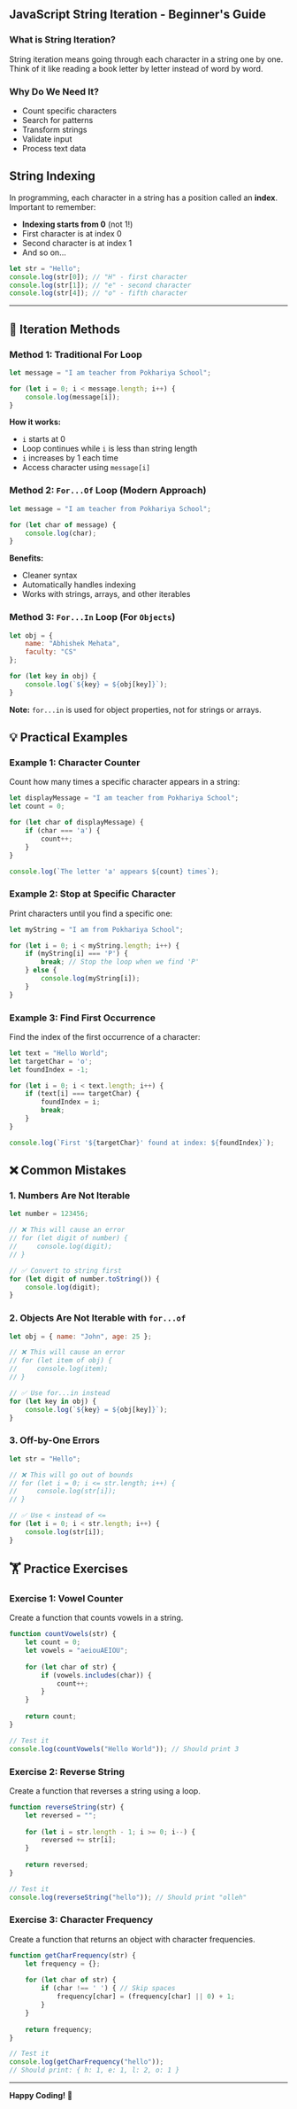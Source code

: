 ## JavaScript String Iteration - Beginner's Guide



### What is String Iteration?

String iteration means going through each character in a string one by one. Think of it like reading a book letter by letter instead of word by word.

### Why Do We Need It?

- Count specific characters
- Search for patterns
- Transform strings
- Validate input
- Process text data

##  String Indexing

In programming, each character in a string has a position called an **index**. Important to remember:
- **Indexing starts from 0** (not 1!)
- First character is at index 0
- Second character is at index 1
- And so on...

```javascript
let str = "Hello";
console.log(str[0]); // "H" - first character
console.log(str[1]); // "e" - second character
console.log(str[4]); // "o" - fifth character
```

---

## 🔄 Iteration Methods

### Method 1: Traditional For Loop

```javascript
let message = "I am teacher from Pokhariya School";

for (let i = 0; i < message.length; i++) {
    console.log(message[i]);
}
```

**How it works:**
- `i` starts at 0
- Loop continues while `i` is less than string length
- `i` increases by 1 each time
- Access character using `message[i]`

### Method 2: `For...Of` Loop (Modern Approach)

```javascript
let message = "I am teacher from Pokhariya School";

for (let char of message) {
    console.log(char);
}
```

**Benefits:**
- Cleaner syntax
- Automatically handles indexing
- Works with strings, arrays, and other iterables

### Method 3: `For...In` Loop (For `Objects`)

```javascript
let obj = {
    name: "Abhishek Mehata",
    faculty: "CS"
};

for (let key in obj) {
    console.log(`${key} = ${obj[key]}`);
}
```

**Note:** `for...in` is used for object properties, not for strings or arrays.

## 💡 Practical Examples

### Example 1: Character Counter

Count how many times a specific character appears in a string:

```javascript
let displayMessage = "I am teacher from Pokhariya School";
let count = 0;

for (let char of displayMessage) {
    if (char === 'a') {
        count++;
    }
}

console.log(`The letter 'a' appears ${count} times`);
```

### Example 2: Stop at Specific Character

Print characters until you find a specific one:

```javascript
let myString = "I am from Pokhariya School";

for (let i = 0; i < myString.length; i++) {
    if (myString[i] === 'P') {
        break; // Stop the loop when we find 'P'
    } else {
        console.log(myString[i]);
    }
}
```

### Example 3: Find First Occurrence

Find the index of the first occurrence of a character:

```javascript
let text = "Hello World";
let targetChar = 'o';
let foundIndex = -1;

for (let i = 0; i < text.length; i++) {
    if (text[i] === targetChar) {
        foundIndex = i;
        break;
    }
}

console.log(`First '${targetChar}' found at index: ${foundIndex}`);
```

## ❌ Common Mistakes

### 1. Numbers Are Not Iterable

```javascript
let number = 123456;

// ❌ This will cause an error
// for (let digit of number) {
//     console.log(digit);
// }

// ✅ Convert to string first
for (let digit of number.toString()) {
    console.log(digit);
}
```

### 2. Objects Are Not Iterable with `for...of`

```javascript
let obj = { name: "John", age: 25 };

// ❌ This will cause an error
// for (let item of obj) {
//     console.log(item);
// }

// ✅ Use for...in instead
for (let key in obj) {
    console.log(`${key} = ${obj[key]}`);
}
```

### 3. Off-by-One Errors

```javascript
let str = "Hello";

// ❌ This will go out of bounds
// for (let i = 0; i <= str.length; i++) {
//     console.log(str[i]);
// }

// ✅ Use < instead of <=
for (let i = 0; i < str.length; i++) {
    console.log(str[i]);
}
```

## 🏋️ Practice Exercises

### Exercise 1: Vowel Counter
Create a function that counts vowels in a string.

```javascript
function countVowels(str) {
    let count = 0;
    let vowels = "aeiouAEIOU";
    
    for (let char of str) {
        if (vowels.includes(char)) {
            count++;
        }
    }
    
    return count;
}

// Test it
console.log(countVowels("Hello World")); // Should print 3
```

### Exercise 2: Reverse String
Create a function that reverses a string using a loop.

```javascript
function reverseString(str) {
    let reversed = "";
    
    for (let i = str.length - 1; i >= 0; i--) {
        reversed += str[i];
    }
    
    return reversed;
}

// Test it
console.log(reverseString("hello")); // Should print "olleh"
```

### Exercise 3: Character Frequency
Create a function that returns an object with character frequencies.

```javascript
function getCharFrequency(str) {
    let frequency = {};
    
    for (let char of str) {
        if (char !== ' ') { // Skip spaces
            frequency[char] = (frequency[char] || 0) + 1;
        }
    }
    
    return frequency;
}

// Test it
console.log(getCharFrequency("hello")); 
// Should print: { h: 1, e: 1, l: 2, o: 1 }
```
---

**Happy Coding! 🎉**
